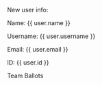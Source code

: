 New user info:

Name: {{ user.name }}

Username: {{ user.username }}

Email: {{ user.email }}

ID: {{ user.id }}

Team Ballots
